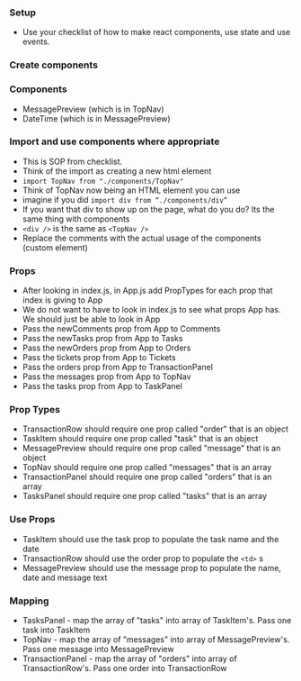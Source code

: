 ### Setup
<!-- * Fork, Clone, yarn install, yarn start -->
* Use your checklist of how to make react components, use state and use events.

### Create components
<!-- * In App.js, do a find for comments that look like `{/*   <TopNav>   */}  {/*   </TopNav>   */}` -->
<!-- * Search for the name of the component you are attempting to make -->
<!-- * This will indicate where the component should start and end -->
<!-- * Cut out the code between the comments and put in its own file -->
<!-- * Create .js files for each component. Make sure to name it the same as the component. -->

### Components
<!-- * TopNav (already made) -->
<!-- * SideNav -->
<!-- * Comments -->
<!-- * Tasks -->
<!-- * Orders -->
<!-- * Tickets -->
<!-- * AreaChart -->
<!-- * DonutChart -->
<!-- * TasksPanel -->
<!-- * TransactionsPanel -->
* MessagePreview (which is in TopNav)
* DateTime (which is in MessagePreview)
<!-- * TaskItem (which is in TaskPanel) -->
<!-- * TransactionRow (which is in TransactionsPanel) -->

### Import and use components where appropriate
* This is SOP from checklist.
* Think of the import as creating a new html element
* `import TopNav from "./components/TopNav"`
* Think of TopNav now being an HTML element you can use
* imagine if you did `import div from “./components/div”`
* If you want that div to show up on the page, what do you do? Its the same thing with components
* `<div />` is the same as `<TopNav />`
* Replace the comments with the actual usage of the components (custom element)

### Props
* After looking in index.js, in App.js add PropTypes for each prop that index is giving to App
* We do not want to have to look in index.js to see what props App has. We should just be able to look in App
* Pass the newComments prop from App to Comments
* Pass the newTasks prop from App to Tasks
* Pass the newOrders prop from App to Orders
* Pass the tickets prop from App to Tickets
* Pass the orders prop from App to TransactionPanel
* Pass the messages prop from App to TopNav
* Pass the tasks prop from App to TaskPanel

### Prop Types
* TransactionRow should require one prop called "order" that is an object
* TaskItem should require one prop called "task" that is an object
* MessagePreview should require one prop called "message" that is an object
* TopNav should require one prop called "messages" that is an array
* TransactionPanel should require one prop called "orders" that is an array
* TasksPanel should require one prop called "tasks" that is an array

### Use Props
* TaskItem should use the task prop to populate the task name and the date
* TransactionRow should use the order prop to populate the `<td>` s
* MessagePreview should use the message prop to populate the name, date and message text

### Mapping
* TasksPanel - map the array of "tasks" into array of TaskItem's. Pass one task into TaskItem
* TopNav - map the array of "messages" into array of MessagePreview's. Pass one message into MessagePreview
* TransactionPanel - map the array of "orders" into array of TransactionRow's. Pass one order into TransactionRow


